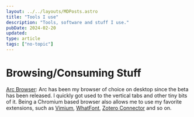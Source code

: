 ```yaml
---
layout: ../../layouts/MDPosts.astro
title: "Tools I use"
description: "Tools, software and stuff I use."
pubDate: 2024-02-20
updated:
type: article
tags: ["no-topic"]
---
```


# Browsing/Consuming Stuff

[Arc Browser](https://arc.net/): Arc has been my browser of choice on desktop since the beta has been released. I quickly got used to the vertical tabs and other tiny bits of it. Being a Chromium based browser also allows me to use my favorite extensions, such as [Vimium](), [WhatFont](), [Zotero Connector]() and so on.
